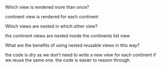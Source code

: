Which view is rendered more than once?

continent view is rendered for each continent

Which views are nested in which other view?

the continent views are nested inside the continents list view

What are the benefits of using nested reusable views in this way?

the code is dry as we don't need to write a new view for each continent if we reuse the same one. the code is easier to reason through.
